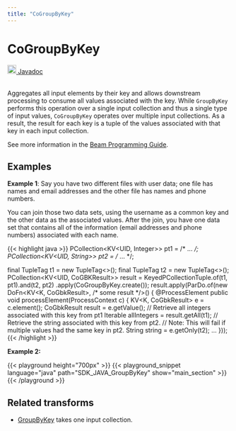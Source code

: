 ```yaml
---
title: "CoGroupByKey"
---
```

<!--
Licensed under the Apache License, Version 2.0 (the "License");
you may not use this file except in compliance with the License.
You may obtain a copy of the License at

http://www.apache.org/licenses/LICENSE-2.0

Unless required by applicable law or agreed to in writing, software
distributed under the License is distributed on an "AS IS" BASIS,
WITHOUT WARRANTIES OR CONDITIONS OF ANY KIND, either express or implied.
See the License for the specific language governing permissions and
limitations under the License.
-->
# CoGroupByKey
<table align="left">
    <a target="_blank" class="button"
        href="https://beam.apache.org/releases/javadoc/current/index.html?org/apache/beam/sdk/transforms/join/CoGroupByKey.html">
      <img src="/images/logos/sdks/java.png" width="20px" height="20px"
           alt="Javadoc" />
     Javadoc
    </a>
</table>
<br><br>

Aggregates all input elements by their key and allows downstream processing
to consume all values associated with the key. While `GroupByKey` performs
this operation over a single input collection and thus a single type of
input values, `CoGroupByKey` operates over multiple input collections. As
a result, the result for each key is a tuple of the values associated with
that key in each input collection.

See more information in the [Beam Programming Guide](/documentation/programming-guide/#cogroupbykey).

## Examples

**Example 1**: Say you have two different files with user data; one file has
names and email addresses and the other file has names and phone numbers.

You can join those two data sets, using the username as a common key and the
other data as the associated values. After the join, you have one data set
that contains all of the information (email addresses and phone numbers)
associated with each name.

{{< highlight java >}}
PCollection<KV<UID, Integer>> pt1 = /* ... */;
PCollection<KV<UID, String>> pt2 = /* ... */;

final TupleTag<Integer> t1 = new TupleTag<>();
final TupleTag<String> t2 = new TupleTag<>();
PCollection<KV<UID, CoGBKResult>> result =
  KeyedPCollectionTuple.of(t1, pt1).and(t2, pt2)
    .apply(CoGroupByKey.create());
result.apply(ParDo.of(new DoFn<KV<K, CoGbkResult>, /* some result */>() {
  @ProcessElement
  public void processElement(ProcessContext c) {
    KV<K, CoGbkResult> e = c.element();
    CoGbkResult result = e.getValue();
    // Retrieve all integers associated with this key from pt1
    Iterable<Integer> allIntegers = result.getAll(t1);
    // Retrieve the string associated with this key from pt2.
    // Note: This will fail if multiple values had the same key in pt2.
    String string = e.getOnly(t2);
    ...
}));
{{< /highlight >}}

**Example 2:**

{{< playground height="700px" >}}
{{< playground_snippet language="java" path="SDK_JAVA_GroupByKey" show="main_section" >}}
{{< /playground >}}

## Related transforms
* [GroupByKey](/documentation/transforms/java/aggregation/groupbykey)
  takes one input collection.
